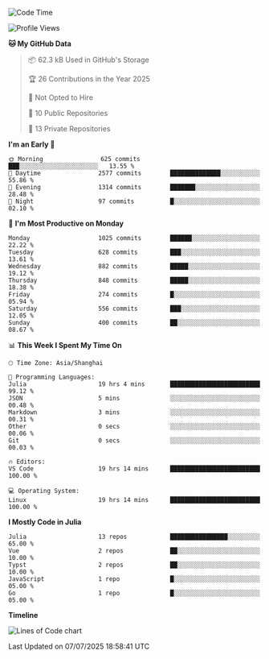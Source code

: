 <!--START_SECTION:waka-->
![Code Time](http://img.shields.io/badge/Code%20Time-604%20hrs%2019%20mins-blue)

![Profile Views](http://img.shields.io/badge/Profile%20Views-8-blue)

**🐱 My GitHub Data** 

> 📦 62.3 kB Used in GitHub's Storage 
 > 
> 🏆 26 Contributions in the Year 2025
 > 
> 🚫 Not Opted to Hire
 > 
> 📜 10 Public Repositories 
 > 
> 🔑 13 Private Repositories 
 > 
**I'm an Early 🐤** 

```text
🌞 Morning                625 commits         ███░░░░░░░░░░░░░░░░░░░░░░   13.55 % 
🌆 Daytime                2577 commits        ██████████████░░░░░░░░░░░   55.86 % 
🌃 Evening                1314 commits        ███████░░░░░░░░░░░░░░░░░░   28.48 % 
🌙 Night                  97 commits          █░░░░░░░░░░░░░░░░░░░░░░░░   02.10 % 
```
📅 **I'm Most Productive on Monday** 

```text
Monday                   1025 commits        ██████░░░░░░░░░░░░░░░░░░░   22.22 % 
Tuesday                  628 commits         ███░░░░░░░░░░░░░░░░░░░░░░   13.61 % 
Wednesday                882 commits         █████░░░░░░░░░░░░░░░░░░░░   19.12 % 
Thursday                 848 commits         █████░░░░░░░░░░░░░░░░░░░░   18.38 % 
Friday                   274 commits         █░░░░░░░░░░░░░░░░░░░░░░░░   05.94 % 
Saturday                 556 commits         ███░░░░░░░░░░░░░░░░░░░░░░   12.05 % 
Sunday                   400 commits         ██░░░░░░░░░░░░░░░░░░░░░░░   08.67 % 
```


📊 **This Week I Spent My Time On** 

```text
🕑︎ Time Zone: Asia/Shanghai

💬 Programming Languages: 
Julia                    19 hrs 4 mins       █████████████████████████   99.12 % 
JSON                     5 mins              ░░░░░░░░░░░░░░░░░░░░░░░░░   00.48 % 
Markdown                 3 mins              ░░░░░░░░░░░░░░░░░░░░░░░░░   00.31 % 
Other                    0 secs              ░░░░░░░░░░░░░░░░░░░░░░░░░   00.06 % 
Git                      0 secs              ░░░░░░░░░░░░░░░░░░░░░░░░░   00.03 % 

🔥 Editors: 
VS Code                  19 hrs 14 mins      █████████████████████████   100.00 % 

💻 Operating System: 
Linux                    19 hrs 14 mins      █████████████████████████   100.00 % 
```

**I Mostly Code in Julia** 

```text
Julia                    13 repos            ████████████████░░░░░░░░░   65.00 % 
Vue                      2 repos             ██░░░░░░░░░░░░░░░░░░░░░░░   10.00 % 
Typst                    2 repos             ██░░░░░░░░░░░░░░░░░░░░░░░   10.00 % 
JavaScript               1 repo              █░░░░░░░░░░░░░░░░░░░░░░░░   05.00 % 
Go                       1 repo              █░░░░░░░░░░░░░░░░░░░░░░░░   05.00 % 
```



**Timeline**

![Lines of Code chart](https://raw.githubusercontent.com/dhtantoy/dhtantoy/main/assets/bar_graph.png)


 Last Updated on 07/07/2025 18:58:41 UTC
<!--END_SECTION:waka-->



<!--
**dhtantoy/dhtantoy** is a ✨ _special_ ✨ repository because its `README.md` (this file) appears on your GitHub profile.

Here are some ideas to get you started:

- 🔭 I’m currently working on ...
- 🌱 I’m currently learning ...
- 👯 I’m looking to collaborate on ...
- 🤔 I’m looking for help with ...
- 💬 Ask me about ...
- 📫 How to reach me: ...
- 😄 Pronouns: ...
- ⚡ Fun fact: ...
-->
